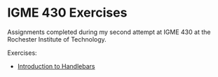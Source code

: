 # IGME 430 Exercises

Assignments completed during my second attempt at IGME 430 at the Rochester Institute of Technology.

Exercises:

- [Introduction to Handlebars](exercises/intro-to-handlebars)
